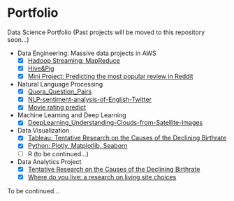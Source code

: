 # Portfolio
Data Science Portfolio (Past projects will be moved to this repository soon...)

<!-- [Data Engineering: Massive data projects in AWS] (https://github.com/JJJJJingL/dataEngineering-AWS) --> 

* Data Engineering: Massive data projects in AWS
  - [x] [Hadoop Streaming: MapReduce](https://github.com/gu-anly502/spring2019-a2-JJJJJingL)
  - [x] [Hive&Pig](https://github.com/gu-anly502/spring2019-a3-JJJJJingL)
  - [x] [Mini Project: Predicting the most popular review in Reddit](https://github.com/JJJJJingL/ANLY502MassiveData-reddit-comments-id)

* Natural Language Processing 
  - [x] [Quora_Question_Pairs](https://github.com/KoalaChelsea/Quora_Question_Pairs)
  - [x] [NLP-sentiment-analysis-of-English-Twitter](https://github.com/KoalaChelsea/NLP-sentiment-analysis-of-English-Twitter)
  - [x] [Movie rating predict](https://github.com/JJJJJingL/movie_ratings)

* Machine Learning and Deep Learning
  - [x] [DeepLearning_Understanding-Clouds-from-Satellite-Images](https://github.com/JJJJJingL/DeepLearning_Understanding-Clouds-from-Satellite-Images)

* Data Visualization
  - [x] [Tableau: Tentative Research on the Causes of the Declining Birthrate](http://jingjingl.georgetown.domains/503HW3.html)
  - [x] [Python: Plotly, Matplotlib, Seaborn](http://jingjingl.georgetown.domains/HWpre.html)
  - [ ] R (to be continued...)
  
* Data Analytics Project
  - [x] [Tentative Research on the Causes of the Declining Birthrate](https://github.com/JJJJJingL/ANLY503)
  - [x] [Where do you live: a research on living site choices](https://github.com/JJJJJingL/ANLY-501-Project)

To be continued... 
